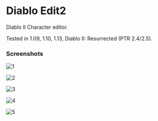 # Diablo Edit2
Diablo II Character editor.

Tested in 1.09, 1.10, 1.13, Diablo II: Resurrected (PTR 2.4/2.5).

### Screenshots

![1](https://user-images.githubusercontent.com/8170176/76164948-ebd06a00-614a-11ea-966a-efd01fde30d8.png)

![2](https://user-images.githubusercontent.com/8170176/76164957-fbe84980-614a-11ea-831e-121c01ef5034.png)

![3](https://user-images.githubusercontent.com/8170176/76164958-fe4aa380-614a-11ea-87a2-cad488f2f1c1.png)

![4](https://user-images.githubusercontent.com/8170176/76164961-01de2a80-614b-11ea-8416-659b750c66f3.png)

![5](https://user-images.githubusercontent.com/8170176/193444283-e95c319e-102f-4667-b26b-54ffe94cecb9.png)
